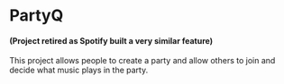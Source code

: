 # PartyQ

#### (Project retired as Spotify built a very similar feature)

This project allows people to create a party and allow others to join and decide what music plays in the party.
    
